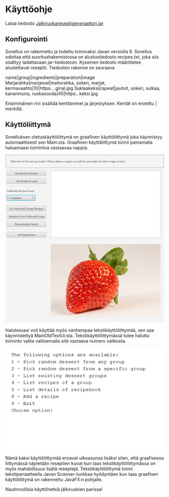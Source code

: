 # Käyttöohje

Lataa tiedosto [Jalkiruokareseptigeneraattori.jar](https://github.com/melting8snowman/ot-harjoitustyo/releases/download/final/Jalkiruokareseptigeneraattori.jar)

## Konfigurointi
Sovellus on rakennettu ja todettu toimivaksi Javan versiolla 8.
Sovellus odottaa että suoritushakemistossa on alustustiedosto recipes.txt, joka siis sisältyy ladattavaan jar-tiedostoon. Kyseinen tiedosto määrittelee alustettavat reseptit. Tiedoston rakenne on seuraava

name|group|ingredients|preparation|image Marjarahka|marjaisat|maitorahka, sokeri, marjat, kermavaahto|10|https:...ginal.jpg Suklaakeksi|rapeat|jauhot, sokeri, sulkaa, kananmuna, ruokasooda|45|https:..keksi.jpg

Ensimmäinen rivi sisältää kenttänimet ja järjestyksen. Kentät on eroteltu | merkillä.

## Käyttöliittymä
Sovelluksen oletuskäyttöliittymä on graafinen käyttöliittymä joka käynnistyy automaattisesti sen Main:sta. Graafinen käyttäliittymä toimii painamalla haluamaasi toimintoa vastaavaa nappia.

<img src="https://github.com/melting8snowman/ot-harjoitustyo/blob/master/dokumentaatio/gui.png" width="560">

Halutessasi voit käyttää myös vanhempaa tekstikäyttöliittymää, sen saa käynnistettyä MainOldTextUi:sta. Tekstikäyttöliittymässä tulee haluttu toiminto valita valitsemalla sitä vastaava numero valikosta.

<img src="https://github.com/melting8snowman/ot-harjoitustyo/blob/master/dokumentaatio/textui.png" width="560">

Nämä kaksi käyttöliittymää eroavat ulkoasunsa lisäksi siten, että graafisessa liittymässä näytetään reseptien kuvat kun taas tekstikäyttöliittymässa on myös mahdollisuus lisätä reseptejä. Tekstikäyttöliittymä toimii tekstiperiaatteella Javan Scanner-luokkaa hyödyntäen kun taas graafinen käyttöliittymä on rakennettu JavaFX:n pohjalle.

Nautinnollisia käyttöhetkiä jälkiruokien parissa!



